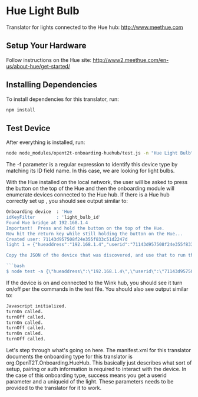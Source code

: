 # Hue Light Bulb

Translator for lights connected to the Hue hub: http://www.meethue.com

## Setup Your Hardware

Follow instructions on the Hue site: http://www2.meethue.com/en-us/about-hue/get-started/ 

## Installing Dependencies
To install dependencies for this translator, run:

```bash
npm install
```

## Test Device
After everything is installed, run:

```bash
node node_modules/opent2t-onboarding-huehub/test.js -n "Hue Light Bulb" -f "light_bulb_id"
```

The -f parameter is a regular expression to identify this device type by matching its ID field name. In this case, we are looking
for light bulbs.

With the Hue installed on the local network, the user will be asked to press the button on the top of the Hue and then the onboarding module will enumerate devices
connected to the Hue hub. If there is a Hue hub correctly set up , you should see output similar to:

```bash
Onboarding device  : 'Hue
idKeyFilter        : 'light_bulb_id'
Found Hue bridge at 192.168.1.4
Important!  Press and hold the button on the top of the Hue.
Now hit the return key while still holding the button on the Hue...
Created user: 71143d957508f24e355f833c51d2247d
light 1 = {"hueaddress":"192.168.1.4","userid":"71143d957508f24e355f833c51d2247d","uniqueid":"00:17:88:01:10:57:ec:f4-0b"}

Copy the JSON of the device that was discovered, and use that to run the translator test file:

```bash
$ node test -a {\"hueaddress\":\"192.168.1.4\",\"userid\":\"71143d957508f24e355f833c51d2247d\",\"uniqueid\":\"00:17:88:01:10:57:ec:f4-0b\"}

```

If the device is on and connected to the Wink hub, you should see it turn on/off per
the commands in the test file. You should also see output similar to:

```bash
Javascript initialized.
turnOn called.
turnOff called.
turnOn called.
turnOff called.
turnOn called.
turnOff called.
```

Let's step through what's going on here. The manifest.xml for this translator documents the onboarding type
for this translator is org.OpenT2T.Onboarding.HueHub. This basically just describes what sort of setup, pairing or
auth information is required to interact with the device. In the case of this onboarding type, success means you get
a userid parameter and a uniqueid of the light. These parameters needs to be provided to the translator for it to work.
